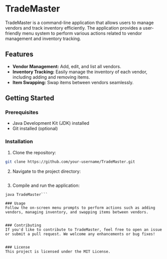 # TradeMaster

TradeMaster is a command-line application that allows users to manage vendors and track inventory efficiently. The application provides a user-friendly menu system to perform various actions related to vendor management and inventory tracking.

## Features

- **Vendor Management:** Add, edit, and list all vendors.
- **Inventory Tracking:** Easily manage the inventory of each vendor, including adding and removing items.
- **Item Swapping:** Swap items between vendors seamlessly.

## Getting Started

### Prerequisites

- Java Development Kit (JDK) installed
- Git installed (optional)

### Installation

1. Clone the repository:

```bash
git clone https://github.com/your-username/TradeMaster.git
```

2. Navigate to the project directory:
```cd TradeMaster
```

3. Compile and run the application:
```javac TradeMaster.java
java TradeMaster```

### Usage
Follow the on-screen menu prompts to perform actions such as adding vendors, managing inventory, and swapping items between vendors.


### Contributing
If you'd like to contribute to TradeMaster, feel free to open an issue or submit a pull request. We welcome any enhancements or bug fixes!


### License
This project is licensed under the MIT License.